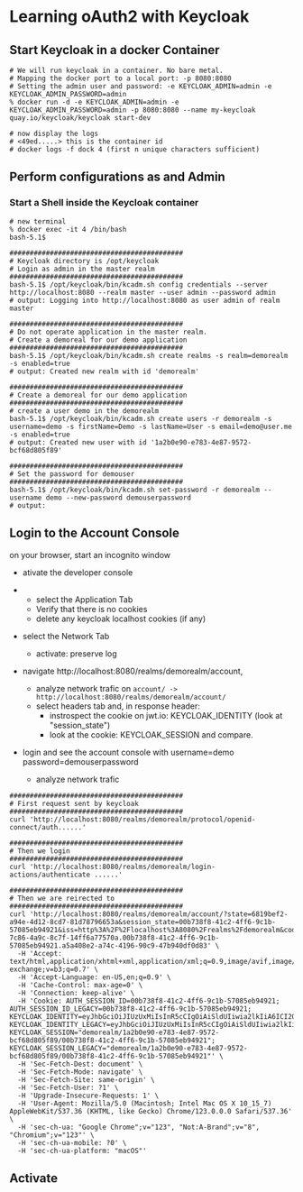 # Learning oAuth2 with Keycloak


## Start Keycloak in a docker Container

```
# We will run keycloak in a container. No bare metal.
# Mapping the docker port to a local port: -p 8080:8080
# Setting the admin user and password: -e KEYCLOAK_ADMIN=admin -e KEYCLOAK_ADMIN_PASSWORD=admin
% docker run -d -e KEYCLOAK_ADMIN=admin -e KEYCLOAK_ADMIN_PASSWORD=admin -p 8080:8080 --name my-keycloak quay.io/keycloak/keycloak start-dev

# now display the logs
# <49ed.....> this is the container id
# docker logs -f dock 4 (first n unique characters sufficient)
```

## Perform configurations as and Admin

### Start a Shell inside the Keycloak container

```
# new terminal
% docker exec -it 4 /bin/bash
bash-5.1$

###########################################
# Keycloak directory is /opt/keycloak
# Login as admin in the master realm
###########################################
bash-5.1$ /opt/keycloak/bin/kcadm.sh config credentials --server http://localhost:8080 --realm master --user admin --password admin
# output: Logging into http://localhost:8080 as user admin of realm master

###########################################
# Do not operate application in the master realm.
# Create a demoreal for our demo application
###########################################
bash-5.1$ /opt/keycloak/bin/kcadm.sh create realms -s realm=demorealm -s enabled=true
# output: Created new realm with id 'demorealm'

###########################################
# Create a demoreal for our demo application
###########################################
# create a user demo in the demorealm
bash-5.1$ /opt/keycloak/bin/kcadm.sh create users -r demorealm -s username=demo -s firstName=Demo -s lastName=User -s email=demo@user.me -s enabled=true
# output: Created new user with id '1a2b0e90-e783-4e87-9572-bcf68d805f89'

###########################################
# Set the password for demouser
###########################################
bash-5.1$ /opt/keycloak/bin/kcadm.sh set-password -r demorealm --username demo --new-password demouserpassword
# output:
```

## Login to the Account Console

on your browser, start an incognito window
- ativate the developer console
- - select the Application Tab
  - Verify that there is no cookies
  - delete any keycloak localhost cookies (if any)
- select the Network Tab
  - activate: preserve log

- navigate http://localhost:8080/realms/demorealm/account,
  - analyze network trafic on ```account/ -> http://localhost:8080/realms/demorealm/account/```
  - select headers tab and, in response header:
    - instrospect the cookie on jwt.io: KEYCLOAK_IDENTITY (look at "session_state")
    - look at the cookie: KEYCLOAK_SESSION and compare.
- login and see the account console with username=demo password=demouserpassword
  - analyze network trafic

```
###########################################
# First request sent by keycloak
###########################################
curl 'http://localhost:8080/realms/demorealm/protocol/openid-connect/auth......'

###########################################
# Then we login
###########################################
curl 'http://localhost:8080/realms/demorealm/login-actions/authenticate ......'

###########################################
# Then we are reirected to
###########################################
curl 'http://localhost:8080/realms/demorealm/account/?state=6819bef2-a94e-4d12-8cd7-81d78796653a&session_state=00b738f8-41c2-4ff6-9c1b-57085eb94921&iss=http%3A%2F%2Flocalhost%3A8080%2Frealms%2Fdemorealm&code=2cef75c6-7c86-4a9c-8c7f-14ff6a77570a.00b738f8-41c2-4ff6-9c1b-57085eb94921.a5a408e2-a74c-4196-90c9-47b940df0d83' \
  -H 'Accept: text/html,application/xhtml+xml,application/xml;q=0.9,image/avif,image/webp,image/apng,*/*;q=0.8,application/signed-exchange;v=b3;q=0.7' \
  -H 'Accept-Language: en-US,en;q=0.9' \
  -H 'Cache-Control: max-age=0' \
  -H 'Connection: keep-alive' \
  -H 'Cookie: AUTH_SESSION_ID=00b738f8-41c2-4ff6-9c1b-57085eb94921; AUTH_SESSION_ID_LEGACY=00b738f8-41c2-4ff6-9c1b-57085eb94921; KEYCLOAK_IDENTITY=eyJhbGciOiJIUzUxMiIsInR5cCIgOiAiSldUIiwia2lkIiA6ICI2OWQ3MDhjOS1iZjY0LTQzYWYtOTZmNS1iNTQ0NzIwNjZiNjEifQ.eyJleHAiOjE3MTE4MjE3MTksImlhdCI6MTcxMTc4NTcxOSwianRpIjoiODc2ZmZmMjMtZmY4NC00MDM2LWE1NDQtYTk1ZDM5MTE4MGJhIiwiaXNzIjoiaHR0cDovL2xvY2FsaG9zdDo4MDgwL3JlYWxtcy9kZW1vcmVhbG0iLCJzdWIiOiIxYTJiMGU5MC1lNzgzLTRlODctOTU3Mi1iY2Y2OGQ4MDVmODkiLCJ0eXAiOiJTZXJpYWxpemVkLUlEIiwic2Vzc2lvbl9zdGF0ZSI6IjAwYjczOGY4LTQxYzItNGZmNi05YzFiLTU3MDg1ZWI5NDkyMSIsInNpZCI6IjAwYjczOGY4LTQxYzItNGZmNi05YzFiLTU3MDg1ZWI5NDkyMSIsInN0YXRlX2NoZWNrZXIiOiIyY1pnNWI4bXlBa0pSSk1tQUhfNFJYSFgxU2pZaXNNclhMczZMajlkaXIwIn0.GxRxwvfgMG2eP7a4Hd99NtoQbiZNjCNuYXMfFG1W6UMTNVFD67Ku6LtwIUQaiuFI63F8TpeVByjJlA357edyPw; KEYCLOAK_IDENTITY_LEGACY=eyJhbGciOiJIUzUxMiIsInR5cCIgOiAiSldUIiwia2lkIiA6ICI2OWQ3MDhjOS1iZjY0LTQzYWYtOTZmNS1iNTQ0NzIwNjZiNjEifQ.eyJleHAiOjE3MTE4MjE3MTksImlhdCI6MTcxMTc4NTcxOSwianRpIjoiODc2ZmZmMjMtZmY4NC00MDM2LWE1NDQtYTk1ZDM5MTE4MGJhIiwiaXNzIjoiaHR0cDovL2xvY2FsaG9zdDo4MDgwL3JlYWxtcy9kZW1vcmVhbG0iLCJzdWIiOiIxYTJiMGU5MC1lNzgzLTRlODctOTU3Mi1iY2Y2OGQ4MDVmODkiLCJ0eXAiOiJTZXJpYWxpemVkLUlEIiwic2Vzc2lvbl9zdGF0ZSI6IjAwYjczOGY4LTQxYzItNGZmNi05YzFiLTU3MDg1ZWI5NDkyMSIsInNpZCI6IjAwYjczOGY4LTQxYzItNGZmNi05YzFiLTU3MDg1ZWI5NDkyMSIsInN0YXRlX2NoZWNrZXIiOiIyY1pnNWI4bXlBa0pSSk1tQUhfNFJYSFgxU2pZaXNNclhMczZMajlkaXIwIn0.GxRxwvfgMG2eP7a4Hd99NtoQbiZNjCNuYXMfFG1W6UMTNVFD67Ku6LtwIUQaiuFI63F8TpeVByjJlA357edyPw; KEYCLOAK_SESSION="demorealm/1a2b0e90-e783-4e87-9572-bcf68d805f89/00b738f8-41c2-4ff6-9c1b-57085eb94921"; KEYCLOAK_SESSION_LEGACY="demorealm/1a2b0e90-e783-4e87-9572-bcf68d805f89/00b738f8-41c2-4ff6-9c1b-57085eb94921"' \
  -H 'Sec-Fetch-Dest: document' \
  -H 'Sec-Fetch-Mode: navigate' \
  -H 'Sec-Fetch-Site: same-origin' \
  -H 'Sec-Fetch-User: ?1' \
  -H 'Upgrade-Insecure-Requests: 1' \
  -H 'User-Agent: Mozilla/5.0 (Macintosh; Intel Mac OS X 10_15_7) AppleWebKit/537.36 (KHTML, like Gecko) Chrome/123.0.0.0 Safari/537.36' \
  -H 'sec-ch-ua: "Google Chrome";v="123", "Not:A-Brand";v="8", "Chromium";v="123"' \
  -H 'sec-ch-ua-mobile: ?0' \
  -H 'sec-ch-ua-platform: "macOS"'

```

## Activate 

